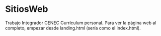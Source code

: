 # SitiosWeb
 Trabajo Integrador CENEC
Currículum personal.
Para ver la página web al completo, empezar desde landing.html (sería como el index.html). 
